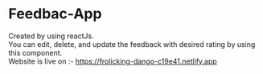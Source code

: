 # Feedbac-App
Created by using reactJs. </br>
You can edit, delete, and update the feedback with desired rating by using this component. </br>
Website is live on :- https://frolicking-dango-c19e41.netlify.app
